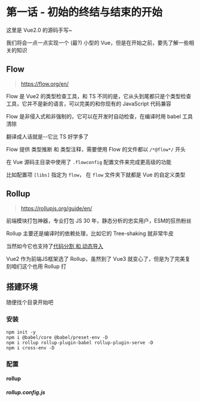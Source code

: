 # 第一话 - 初始的终结与结束的开始

这里是 Vue2.0 的源码手写~

我们将会一点一点实现一个 (最?) 小型的 Vue，但是在开始之前，要先了解一些相关的知识

## Flow

> https://flow.org/en/

Flow 是 Vue2 的类型检查工具，和 TS 不同的是，它从头到尾都只是个类型检查工具，它并不是新的语言，可以完美的和你现有的 JavaScript 代码兼容

Flow 是非侵入式和非强制的，它可以在开发时自动检查，在编译时用 babel 工具清除

翻译成人话就是--它比 TS 好学多了

Flow 提供 类型推断 和 类型注释，需要使用 Flow 的文件都以 `/*@flow*/` 开头

在 Vue 源码主目录中使用了 `.flowconfig` 配置文件来完成更高级的功能

比如配置项 `[libs]` 指定为 `flow`， 在 `flow` 文件夹下就都是 Vue 的自定义类型

## Rollup

> https://rollupjs.org/guide/en/

前端模块打包神器，专业打包 JS 30 年，静态分析的忠实用户，ESM的狂热粉丝

Rollup 主要还是编译时的依赖处理，比如它的 Tree-shaking 就非常牛皮

当然如今它也支持了<a href="https://rollupjs.org/guide/en/#code-splitting">代码分割 和 动态导入</a>

Vue2 作为前端JS框架选了 Rollup，虽然到了 Vue3 就变心了，但是为了完美复刻咱们这个也用 Rollup 打

## 搭建环境

随便找个目录开始吧

### 安装

```shell
npm init -y
npm i @babel/core @babel/preset-env -D
npm i rollup rollup-plugin-babel rollup-plugin-serve -D
npm i cross-env -D
```

### 配置

#### rollup

##### rollup.config.js

